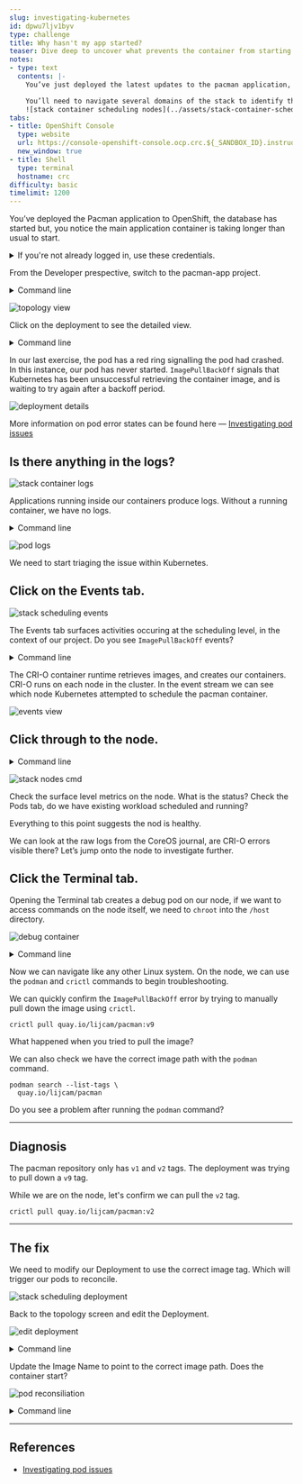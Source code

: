 ```yaml
---
slug: investigating-kubernetes
id: dpwu7ljv1byv
type: challenge
title: Why hasn't my app started?
teaser: Dive deep to uncover what prevents the container from starting.
notes:
- type: text
  contents: |-
    You’ve just deployed the latest updates to the pacman application, but the main application container is taking an inordinate amount of time to start.

    You’ll need to navigate several domains of the stack to identify the root cause, and apply the fix.
    ![stack container scheduling nodes](../assets/stack-container-scheduling-nodes.png)
tabs:
- title: OpenShift Console
  type: website
  url: https://console-openshift-console.ocp.crc.${_SANDBOX_ID}.instruqt.io
  new_window: true
- title: Shell
  type: terminal
  hostname: crc
difficulty: basic
timelimit: 1200
---
```

You’ve deployed the Pacman application to OpenShift, the database has started but, you notice the main application container is taking longer than usual to start.

<details><summary>If you're not already logged in, use these credentials.</summary>
<pre>
  username: admin
  password: admin
</pre>
</details>

From the Developer prespective, switch to the pacman-app project.

<details><summary>Command line</summary>
  <pre>oc project pacman-app</pre>
</details>

![topology view](../assets/track2-topology-view.png)

Click on the deployment to see the detailed view.

<details><summary>Command line</summary>
  <pre>oc get deployments
oc describe deployment/pacman</pre>
</details>

In our last exercise, the pod has a red ring signalling the pod had crashed. In this instance, our pod has never started. `ImagePullBackOff` signals that Kubernetes has been unsuccessful retrieving the container image, and is waiting to try again after a backoff period.

![deployment details](../assets/track2-deployment-details.png)

More information on pod error states can be found here — [Investigating pod issues](https://docs.openshift.com/container-platform/4.10/support/troubleshooting/investigating-pod-issues.html)

## Is there anything in the logs?

![stack container logs](../assets/stack-container-logs.png)

Applications running inside our containers produce logs. Without a running container, we have no logs.

<details><summary>Command line</summary>
  <pre>oc get pods
oc logs <em>pod_name</em></pre>
</details>

![pod logs](../assets/track2-pod-logs.png)

We need to start triaging the issue within Kubernetes.

## Click on the Events tab.

![stack scheduling events](../assets/stack-scheduling-events.png)

The Events tab surfaces activities occuring at the scheduling level, in the context of our project. Do you see `ImagePullBackOff` events?

<details><summary>Command line</summary>
  <pre>oc get events</pre>
</details>

The CRI-O container runtime retrieves images, and creates our containers. CRI-O runs on each node in the cluster.
In the event stream we can see which node Kubernetes attempted to schedule the pacman container.

![events view](../assets/track2-events-view.png)

## Click through to the node.

<details><summary>Command line</summary>
  <pre>oc get nodes
oc describe node/<em>node_name</em></pre>
</details>

![stack nodes cmd](../assets/stack-nodes-cmd.png)

Check the surface level metrics on the node. What is the status?
Check the Pods tab, do we have existing workload scheduled and running?

Everything to this point suggests the nod is healthy.

We can look at the raw logs from the CoreOS journal, are CRI-O errors visible there? Let’s jump onto the node to investigate further.

## Click the Terminal tab.

Opening the Terminal tab creates a debug pod on our node, if we want to access commands on the node itself, we need to `chroot` into the `/host` directory.

![debug container](../assets/track2-debug-container.png)
<details><summary>Command line</summary>
  <pre>oc debug node/<em>node_name</em></pre>
</details>

Now we can navigate like any other Linux system. On the node, we can use the `podman` and `crictl` commands to begin troubleshooting.

We can quickly confirm the `ImagePullBackOff` error by trying to manually pull down the image using `crictl`.

```
crictl pull quay.io/lijcam/pacman:v9
```
What happened when you tried to pull the image?

We can also check we have the correct image path with the `podman` command.

```
podman search --list-tags \
  quay.io/lijcam/pacman
```

Do you see a problem after running the `podman` command?

---

## Diagnosis
The pacman repository only has `v1` and `v2` tags. The deployment was trying to pull down a `v9` tag.

While we are on the node, let's confirm we can pull the `v2` tag.

```
crictl pull quay.io/lijcam/pacman:v2
```

---

## The fix
We need to modify our Deployment to use the correct image tag. Which will trigger our pods to reconcile.

![stack scheduling deployment](../assets/stack-scheduling-deployment.png)

Back to the topology screen and edit the Deployment.

![edit deployment](../assets/track2-edit-deployment.png)

<details><summary>Command line</summary>
  <pre>oc get deployments
oc edit deployment/pacman</pre>
</details>

Update the Image Name to point to the correct image path.
Does the container start?

![pod reconsiliation](../assets/track2-deployment-reconciliation.png)

<details><summary>Command line</summary>
  <pre>oc get pods --watch</pre>
</details>

---

## References

* [Investigating pod issues](https://docs.openshift.com/container-platform/4.10/support/troubleshooting/investigating-pod-issues.html)
